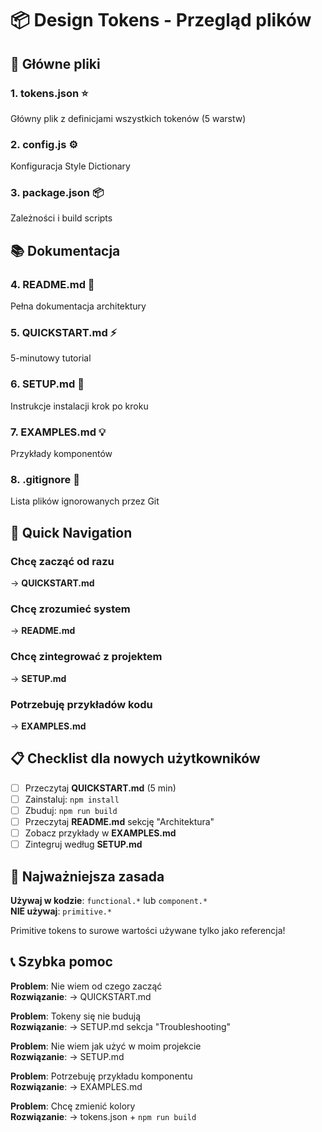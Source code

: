 # 📦 Design Tokens - Przegląd plików

## 🎯 Główne pliki

### 1. **tokens.json** ⭐
Główny plik z definicjami wszystkich tokenów (5 warstw)

### 2. **config.js** ⚙️
Konfiguracja Style Dictionary

### 3. **package.json** 📦
Zależności i build scripts

## 📚 Dokumentacja

### 4. **README.md** 📖
Pełna dokumentacja architektury

### 5. **QUICKSTART.md** ⚡
5-minutowy tutorial

### 6. **SETUP.md** 🔧
Instrukcje instalacji krok po kroku

### 7. **EXAMPLES.md** 💡
Przykłady komponentów

### 8. **.gitignore** 🚫
Lista plików ignorowanych przez Git

## 🚀 Quick Navigation

### Chcę zacząć od razu
→ **QUICKSTART.md**

### Chcę zrozumieć system
→ **README.md**

### Chcę zintegrować z projektem
→ **SETUP.md**

### Potrzebuję przykładów kodu
→ **EXAMPLES.md**

## 📋 Checklist dla nowych użytkowników

- [ ] Przeczytaj **QUICKSTART.md** (5 min)
- [ ] Zainstaluj: `npm install`
- [ ] Zbuduj: `npm run build`
- [ ] Przeczytaj **README.md** sekcję "Architektura"
- [ ] Zobacz przykłady w **EXAMPLES.md**
- [ ] Zintegruj według **SETUP.md**

## 🎯 Najważniejsza zasada

**Używaj w kodzie**: `functional.*` lub `component.*`  
**NIE używaj**: `primitive.*`

Primitive tokens to surowe wartości używane tylko jako referencja!

## 📞 Szybka pomoc

**Problem**: Nie wiem od czego zacząć  
**Rozwiązanie**: → QUICKSTART.md

**Problem**: Tokeny się nie budują  
**Rozwiązanie**: → SETUP.md sekcja "Troubleshooting"

**Problem**: Nie wiem jak użyć w moim projekcie  
**Rozwiązanie**: → SETUP.md

**Problem**: Potrzebuję przykładu komponentu  
**Rozwiązanie**: → EXAMPLES.md

**Problem**: Chcę zmienić kolory  
**Rozwiązanie**: → tokens.json + `npm run build`
